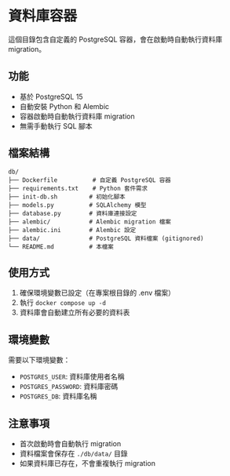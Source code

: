 # 資料庫容器

這個目錄包含自定義的 PostgreSQL 容器，會在啟動時自動執行資料庫 migration。

## 功能

- 基於 PostgreSQL 15
- 自動安裝 Python 和 Alembic
- 容器啟動時自動執行資料庫 migration
- 無需手動執行 SQL 腳本

## 檔案結構

```
db/
├── Dockerfile          # 自定義 PostgreSQL 容器
├── requirements.txt    # Python 套件需求
├── init-db.sh         # 初始化腳本
├── models.py          # SQLAlchemy 模型
├── database.py        # 資料庫連接設定
├── alembic/           # Alembic migration 檔案
├── alembic.ini        # Alembic 設定
├── data/              # PostgreSQL 資料檔案 (gitignored)
└── README.md          # 本檔案
```

## 使用方式

1. 確保環境變數已設定（在專案根目錄的 .env 檔案）
2. 執行 `docker compose up -d`
3. 資料庫會自動建立所有必要的資料表

## 環境變數

需要以下環境變數：
- `POSTGRES_USER`: 資料庫使用者名稱
- `POSTGRES_PASSWORD`: 資料庫密碼
- `POSTGRES_DB`: 資料庫名稱

## 注意事項

- 首次啟動時會自動執行 migration
- 資料檔案會保存在 `./db/data/` 目錄
- 如果資料庫已存在，不會重複執行 migration 
